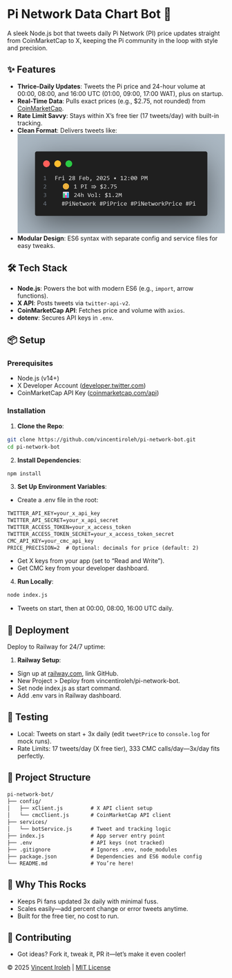 # Pi Network Data Chart Bot 🚀

A sleek Node.js bot that tweets daily Pi Network (PI) price updates straight from CoinMarketCap to X, keeping the Pi community in the loop with style and precision.

## ✨ Features
- **Thrice-Daily Updates**: Tweets the Pi price and 24-hour volume at 00:00, 08:00, and 16:00 UTC (01:00, 09:00, 17:00 WAT), plus on startup.
- **Real-Time Data**: Pulls exact prices (e.g., $2.75, not rounded) from [CoinMarketCap](https://coinmarketcap.com/currencies/pi/).
- **Rate Limit Savvy**: Stays within X’s free tier (17 tweets/day) with built-in tracking.
- **Clean Format**: Delivers tweets like:
    ![Tweet Image](/img.png)
- **Modular Design**: ES6 syntax with separate config and service files for easy tweaks.

## 🛠️ Tech Stack
- **Node.js**: Powers the bot with modern ES6 (e.g., `import`, arrow functions).
- **X API**: Posts tweets via `twitter-api-v2`.
- **CoinMarketCap API**: Fetches price and volume with `axios`.
- **dotenv**: Secures API keys in `.env`.

## 📦 Setup
### Prerequisites
- Node.js (v14+)
- X Developer Account ([developer.twitter.com](https://developer.twitter.com))
- CoinMarketCap API Key ([coinmarketcap.com/api](https://coinmarketcap.com/api))

### Installation

1. **Clone the Repo**:
 ```bash
 git clone https://github.com/vincentiroleh/pi-network-bot.git
 cd pi-network-bot
```

2. **Install Dependencies**:

```bash
npm install
```

3. **Set Up Environment Variables**:

- Create a .env file in the root:

```
TWITTER_API_KEY=your_x_api_key
TWITTER_API_SECRET=your_x_api_secret
TWITTER_ACCESS_TOKEN=your_x_access_token
TWITTER_ACCESS_TOKEN_SECRET=your_x_access_token_secret
CMC_API_KEY=your_cmc_api_key
PRICE_PRECISION=2  # Optional: decimals for price (default: 2)
```
- Get X keys from your app (set to “Read and Write”).
- Get CMC key from your developer dashboard.

4. **Run Locally**:
```bash
node index.js
```
- Tweets on start, then at 00:00, 08:00, 16:00 UTC daily.

## 🚀 Deployment

Deploy to Railway for 24/7 uptime:

1. **Railway Setup**:

- Sign up at [railway.com](https://railway.com), link GitHub.
- New Project > Deploy from vincentiroleh/pi-network-bot.
- Set node index.js as start command.
- Add .env vars in Railway dashboard.

## 🧪 Testing
- Local: Tweets on start + 3x daily (edit `tweetPrice` to `console.log` for mock runs).
- Rate Limits: 17 tweets/day (X free tier), 333 CMC calls/day—3x/day fits perfectly.

## 📜 Project Structure
```
pi-network-bot/
├── config/
│   ├── xClient.js         # X API client setup
│   └── cmcClient.js       # CoinMarketCap API client
├── services/
│   └── botService.js      # Tweet and tracking logic
├── index.js               # App server entry point
├── .env                   # API keys (not tracked)
├── .gitignore             # Ignores .env, node_modules
├── package.json           # Dependencies and ES6 module config
└── README.md              # You’re here!
```

## 🌟 Why This Rocks
- Keeps Pi fans updated 3x daily with minimal fuss.
- Scales easily—add percent change or error tweets anytime.
- Built for the free tier, no cost to run.

## 🤝 Contributing
- Got ideas? Fork it, tweak it, PR it—let’s make it even cooler!


© 2025 [Vincent Iroleh](https://x.com/IrolehVincent) | [MIT License](/LICENSE)

